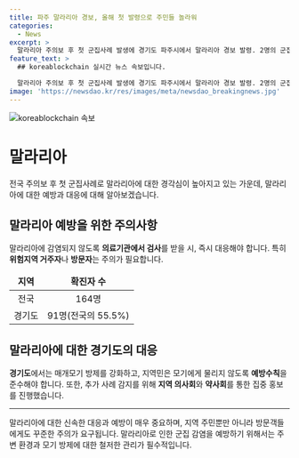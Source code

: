 ```yaml
---
title: 파주 말라리아 경보, 올해 첫 발령으로 주민들 놀라워
categories:
  - News
excerpt: >
  말라리아 주의보 후 첫 군집사례 발생에 경기도 파주시에서 말라리아 경보 발령. 2명의 군집사례 발생으로 인한 조치로, 지역사회 내 유행 차단을 위해 심층 역학조사 예정. 지역 의사회·약사회를 통한 집중 홍보, 매개 모기 집중 방제, 신속 진단검사와 예방약 제공 등 적극 수행 계획. 올해 국내 말라리아 환자는 164명으로, 경기도에서 91명 발생해 전국의 55.5% 차지. 보건건강국장은 매개모기 방제 강화와 예방수칙 준수를 당부했다.
feature_text: >
  ## koreablockchain 실시간 뉴스 속보입니다.

  말라리아 주의보 후 첫 군집사례 발생에 경기도 파주시에서 말라리아 경보 발령. 2명의 군집사례 발생으로 인한 조치로, 지역사회 내 유행 차단을 위해 심층 역학조사 예정. 지역 의사회·약사회를 통한 집중 홍보, 매개 모기 집중 방제, 신속 진단검사와 예방약 제공 등 적극 수행 계획. 올해 국내 말라리아 환자는 164명으로, 경기도에서 91명 발생해 전국의 55.5% 차지. 보건건강국장은 매개모기 방제 강화와 예방수칙 준수를 당부했다.
image: 'https://newsdao.kr/res/images/meta/newsdao_breakingnews.jpg'
---
```


<p><img src="https://newsdao.kr/res/images/meta/newsdao_breakingnews.jpg" alt="koreablockchain 속보" /></p>

<h1 data-ke-size="size26"><b>말라리아</b></h1>

<p data-ke-size="size16">전국 주의보 후 첫 군집사례로 말라리아에 대한 경각심이 높아지고 있는 가운데, 말라리아에 대한 예방과 대응에 대해 알아보겠습니다.</p>

<h2 data-ke-size="size26">말라리아 예방을 위한 주의사항</h2>

<p data-ke-size="size16">말라리아에 감염되지 않도록 <b>의료기관에서 검사</b>를 받을 시, 즉시 대응해야 합니다. 특히 <b>위험지역 거주자</b>나 <b>방문자</b>는 주의가 필요합니다.</p>

<table>
<thead>
<tr>
<td style="text-align: center; height: 17px;"><b>지역</b></td>
<td style="text-align: center; height: 17px;"><b>확진자 수</b></td>
</tr>
</thead>
<tbody>
<tr>
<td style="text-align: center; height: 17px;">전국</td>
<td style="text-align: center; height: 17px;">164명</td>
</tr>
<tr>
<td style="text-align: center; height: 17px;">경기도</td>
<td style="text-align: center; height: 17px;">91명(전국의 55.5%)</td>
</tr>
</tbody>
</table>

<h2 data-ke-size="size26">말라리아에 대한 경기도의 대응</h2>

<p data-ke-size="size16"><b>경기도</b>에서는 매개모기 방제를 강화하고, 지역민은 모기에게 물리지 않도록 <b>예방수칙</b>을 준수해야 합니다. 또한, 추가 사례 감지를 위해 <b>지역 의사회</b>와 <b>약사회</b>를 통한 집중 홍보를 진행했습니다.</p>

<hr>

<p data-ke-size="size16">말라리아에 대한 신속한 대응과 예방이 매우 중요하며, 지역 주민뿐만 아니라 방문객들에게도 꾸준한 주의가 요구됩니다. 말라리아로 인한 군집 감염을 예방하기 위해서는 주변 환경과 모기 방제에 대한 철저한 관리가 필수적입니다.</p>

